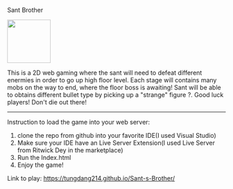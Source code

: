 Sant Brother 

<img src="https://user-images.githubusercontent.com/52217589/142363521-27a6f480-15fb-45e5-9a6e-64e6204f0003.png" width = "100" height = "100">

This is a 2D web gaming where the sant will need to defeat different enermies in order to go up high floor level.
Each stage will contains many mobs on the way to end, where the floor boss is awaiting!
Sant will be able to obtains different bullet type by picking up a "strange" figure ?.
Good luck players! Don't die out there!

--------------------------------------------------------------------------------------------------------------------------------------------------

Instruction to load the game into your web server:
1. clone the repo from github into your favorite IDE(I used Visual Studio)
2. Make sure your IDE have an Live Server Extension(I used Live Server from Ritwick Dey in the marketplace)
3. Run the Index.html
4. Enjoy the game!

Link to play: https://tungdang214.github.io/Sant-s-Brother/
